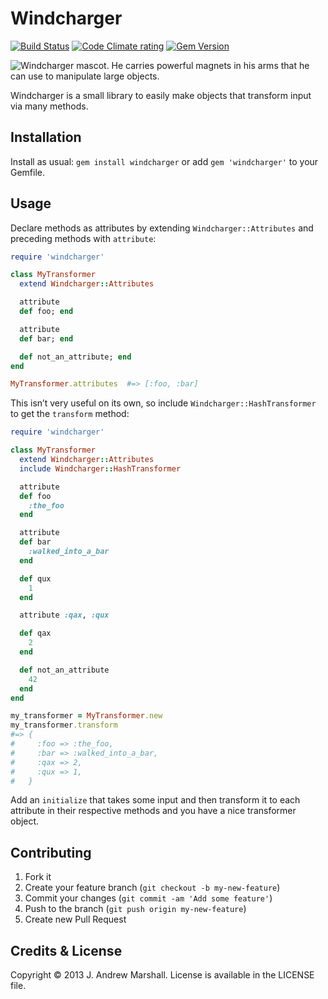 # Windcharger

[![Build Status](https://secure.travis-ci.org/amarshall/windcharger.png?branch=master)](https://travis-ci.org/amarshall/windcharger)
[![Code Climate rating](https://codeclimate.com/github/amarshall/windcharger.png)](https://codeclimate.com/github/amarshall/windcharger)
[![Gem Version](https://badge.fury.io/rb/windcharger.png)](https://rubygems.org/gems/windcharger)

![Windcharger mascot. He carries powerful magnets in his arms that he can use to manipulate large objects.](https://i.imgur.com/lApzHFP.jpg "He carries powerful magnets in his arms that he can use to manipulate large objects.")

Windcharger is a small library to easily make objects that transform input via many methods.

## Installation

Install as usual: `gem install windcharger` or add `gem 'windcharger'` to your Gemfile.

## Usage

Declare methods as attributes by extending `Windcharger::Attributes` and preceding methods with `attribute`:

```ruby
require 'windcharger'

class MyTransformer
  extend Windcharger::Attributes

  attribute
  def foo; end

  attribute
  def bar; end

  def not_an_attribute; end
end

MyTransformer.attributes  #=> [:foo, :bar]
```

This isn’t very useful on its own, so include `Windcharger::HashTransformer` to get the `transform` method:

```ruby
require 'windcharger'

class MyTransformer
  extend Windcharger::Attributes
  include Windcharger::HashTransformer

  attribute
  def foo
    :the_foo
  end

  attribute
  def bar
    :walked_into_a_bar
  end

  def qux
    1
  end

  attribute :qax, :qux

  def qax
    2
  end

  def not_an_attribute
    42
  end
end

my_transformer = MyTransformer.new
my_transformer.transform
#=> {
#     :foo => :the_foo,
#     :bar => :walked_into_a_bar,
#     :qax => 2,
#     :qux => 1,
#   }
```

Add an `initialize` that takes some input and then transform it to each attribute in their respective methods and you have a nice transformer object.

## Contributing

1. Fork it
2. Create your feature branch (`git checkout -b my-new-feature`)
3. Commit your changes (`git commit -am 'Add some feature'`)
4. Push to the branch (`git push origin my-new-feature`)
5. Create new Pull Request

## Credits & License

Copyright © 2013 J. Andrew Marshall. License is available in the LICENSE file.
